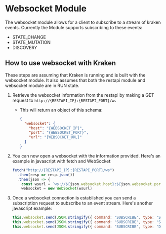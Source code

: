 # Websocket Module
The websocket module allows for a client to subscribe to a stream of kraken events. Currently the Module supports subscribing to these events:

- STATE_CHANGE
- STATE_MUTATION
- DISCOVERY

## How to use websocket with Kraken
These steps are assuming that Kraken is running and is built with the websocket module. It also assumes that both the restapi module and websocket module are in RUN state. 

1. Retrieve the websocket information from the restapi by making a GET request to `http://{RESTAPI_IP}:{RESTAPI_PORT}/ws`  
    - This will return an object of this schema:
        ```JSON
        {
          "websocket": {
            "host": "{WEBSOCKET_IP}", 
            "port": "{WEBSOCKET_PORT}",
            "url": "{WEBSOCKET_URL}"
          }
        }
        ```

2. You can now open a websocket with the information provided. Here's an example in javascript with fetch and WebSocket:
    ```javascript
    fetch("http://{RESTAPI_IP}:{RESTAPI_PORT}/ws")
      .then(resp => resp.json())
      .then(json => {
        const wsurl = `ws://${json.websocket.host}:${json.websocket.port}${json.websocket.url}`
        websocket = new WebSocket(wsurl)
    ```

3. Once a websocket connection is established you can send a subscription request to subscribe to an event stream. Here's another javascript example:
    ```javascript
    this.websocket.send(JSON.stringify({ command: 'SUBSCRIBE', type: 'STATE_CHANGE' }))
    this.websocket.send(JSON.stringify({ command: 'SUBSCRIBE', type: 'STATE_MUTATION' }))
    this.websocket.send(JSON.stringify({ command: 'SUBSCRIBE', type: 'DISCOVERY' }))
    ```